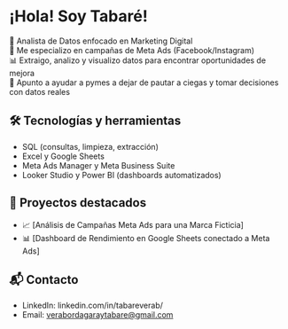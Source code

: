 # ¡Hola! Soy Tabaré!

🎯 Analista de Datos enfocado en Marketing Digital  
💼 Me especializo en campañas de Meta Ads (Facebook/Instagram)  
📊 Extraigo, analizo y visualizo datos para encontrar oportunidades de mejora  
🚀 Apunto a ayudar a pymes a dejar de pautar a ciegas y tomar decisiones con datos reales  

## 🛠 Tecnologías y herramientas
- SQL (consultas, limpieza, extracción)
- Excel y Google Sheets
- Meta Ads Manager y Meta Business Suite
- Looker Studio y Power BI (dashboards automatizados)

## 📂 Proyectos destacados
- 📈 [Análisis de Campañas Meta Ads para una Marca Ficticia]
- 📊 [Dashboard de Rendimiento en Google Sheets conectado a Meta Ads]

## 📬 Contacto
- LinkedIn: linkedin.com/in/tabareverab/
- Email: verabordagaraytabare@gmail.com
